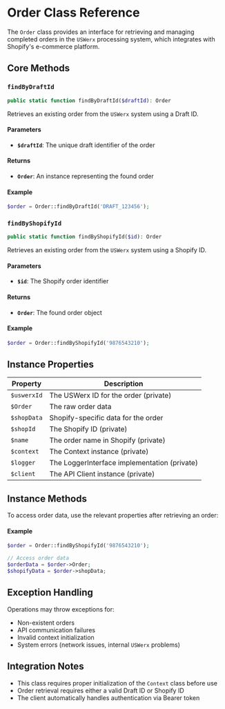 # Order Class Reference

The `Order` class provides an interface for retrieving and managing completed orders in the `USWerx` processing system, which integrates with Shopify's e-commerce platform.

## Core Methods

### `findByDraftId`

```php
public static function findByDraftId($draftId): Order
```

Retrieves an existing order from the `USWerx` system using a Draft ID.

#### Parameters
- **`$draftId`**: The unique draft identifier of the order

#### Returns
- **`Order`**: An instance representing the found order

#### Example
```php
$order = Order::findByDraftId('DRAFT_123456');
```

### `findByShopifyId`

```php
public static function findByShopifyId($id): Order
```

Retrieves an existing order from the `USWerx` system using a Shopify ID.

#### Parameters
- **`$id`**: The Shopify order identifier

#### Returns
- **`Order`**: The found order object

#### Example
```php
$order = Order::findByShopifyId('9876543210');
```

## Instance Properties

| Property     | Description                                     |
|-------------|-------------------------------------------------|
| `$uswerxId`  | The USWerx ID for the order (private)           |
| `$Order`     | The raw order data                              |
| `$shopData`  | Shopify-specific data for the order             |
| `$shopId`    | The Shopify ID (private)                        |
| `$name`      | The order name in Shopify (private)             |
| `$context`   | The Context instance (private)                  |
| `$logger`    | The LoggerInterface implementation (private)    |
| `$client`    | The API Client instance (private)               |

## Instance Methods

To access order data, use the relevant properties after retrieving an order:

#### Example
```php
$order = Order::findByShopifyId('9876543210');

// Access order data
$orderData = $order->Order;
$shopifyData = $order->shopData;
```

## Exception Handling

Operations may throw exceptions for:
- Non-existent orders
- API communication failures
- Invalid context initialization
- System errors (network issues, internal `USWerx` problems)

## Integration Notes

- This class requires proper initialization of the `Context` class before use
- Order retrieval requires either a valid Draft ID or Shopify ID
- The client automatically handles authentication via Bearer token